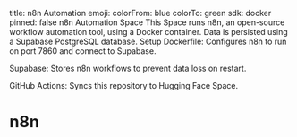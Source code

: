 title: n8n Automation
emoji: 
colorFrom: blue
colorTo: green
sdk: docker
pinned: false
n8n Automation Space
This Space runs n8n, an open-source workflow automation tool, using a Docker container. Data is persisted using a Supabase PostgreSQL database.
Setup
Dockerfile: Configures n8n to run on port 7860 and connect to Supabase.

Supabase: Stores n8n workflows to prevent data loss on restart.

GitHub Actions: Syncs this repository to Hugging Face Space.

# n8n
